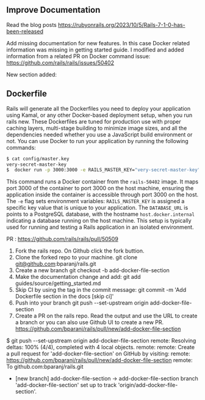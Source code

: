 ## Improve Documentation





Read the blog posts https://rubyonrails.org/2023/10/5/Rails-7-1-0-has-been-released

Add missing documentation for new features. In this case Docker related information was missing in getting started guide. I modified and added information from a related PR on Docker command issue: https://github.com/rails/rails/issues/50402

New section added:

Dockerfile
-----------

Rails will generate all the Dockerfiles you need to deploy your application using
Kamal, or any other Docker-based deployment setup, when you run rails new. These 
Dockerfiles are tuned for production use with proper caching layers, multi-stage building
to minimize image sizes, and all the dependencies needed whether you use a JavaScript 
build environment or not. You can use Docker to run your application by running the 
following commands:

```bash
$ cat config/master.key
very-secret-master-key
$  docker run -p 3000:3000 -e RAILS_MASTER_KEY="very-secret-master-key" -e DATABASE_URL=postgresql://xxx:@host.docker.internal/rails_50402_development rails-50402
```

This command runs a Docker container from the `rails-50402` image. It maps port 3000
of the container to port 3000 on the host machine, ensuring the application inside the
container is accessible through port 3000 on the host. The `-e` flag sets environment 
variables: `RAILS_MASTER_KEY` is assigned a specific key value that is unique to your 
application. The `DATABASE_URL` is points to a PostgreSQL database, with the hostname
`host.docker.internal` indicating a database running on the host machine. This setup is
typically used for running and testing a Rails application in an isolated environment.


PR :
https://github.com/rails/rails/pull/50509


1. Fork the rails repo. On Github click the fork buttion.
2. Clone the forked repo to your machine.
			git clone git@github.com:bparanj/rails.git
3. Create a new branch
			git checkout -b add-docker-file-section
4. Make the documentation change and add:
		git add guides/source/getting_started.md
5. Skip CI by using the tag in the commit message:
			git commit -m 'Add Dockerfile section in the docs [skip ci]'
6. Push into your branch
			git push --set-upstream origin add-docker-file-section
7. Create a PR on the rails repo. Read the output and use the URL to create a branch or you can also use Github UI to create a new PR.
			https://github.com/bparanj/rails/pull/new/add-docker-file-section


$ git push --set-upstream origin add-docker-file-section
remote: Resolving deltas: 100% (4/4), completed with 4 local objects.
remote: 
remote: Create a pull request for 'add-docker-file-section' on GitHub by visiting:
remote:      https://github.com/bparanj/rails/pull/new/add-docker-file-section
remote: 
To github.com:bparanj/rails.git
 * [new branch]            add-docker-file-section -> add-docker-file-section
branch 'add-docker-file-section' set up to track 'origin/add-docker-file-section'.


